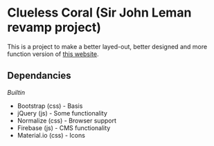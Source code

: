 # Clueless Coral (Sir John Leman revamp project)

This is a project to make a better layed-out, better designed and more function version of [this website](http://www.school-portal.co.uk/Grouphomepage.asp?GroupId=259143). 

## Dependancies
*Builtin*
- Bootstrap (css) - Basis
- jQuery (js) - Some functionality
- Normalize (css) - Browser support
- Firebase (js) - CMS functionality
- Material.io (css) - Icons
